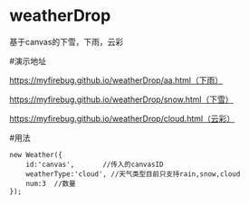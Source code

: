 # weatherDrop
基于canvas的下雪，下雨，云彩


#演示地址
<p><a href="https://myfirebug.github.io/weatherDrop/rain.html">https://myfirebug.github.io/weatherDrop/aa.html（下雨）</a></p>
<p><a href="https://myfirebug.github.io/weatherDrop/snow.html">https://myfirebug.github.io/weatherDrop/snow.html（下雪）</a></p>
<p><a href="https://myfirebug.github.io/weatherDrop/cloud.html">https://myfirebug.github.io/weatherDrop/cloud.html（云彩）</a></p>


#用法

```
new Weather({
    id:'canvas',       //传入的canvasID
    weatherType:'cloud', //天气类型目前只支持rain,snow,cloud
    num:3  //数量
});
```


